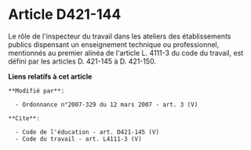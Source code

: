 # Article D421-144

Le rôle de l'inspecteur du travail dans les ateliers des établissements publics dispensant un enseignement technique ou
professionnel, mentionnés au premier alinéa de l'article L. 4111-3 du code du travail, est défini par les articles D. 421-145
à D. 421-150.

**Liens relatifs à cet article**

	**Modifié par**:

	  - Ordonnance n°2007-329 du 12 mars 2007 - art. 3 (V)

	**Cite**:

	  - Code de l'éducation - art. D421-145 (V)
	  - Code du travail - art. L4111-3 (V)
